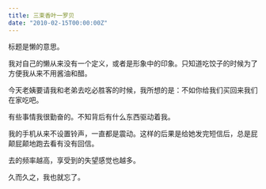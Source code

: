 ```yaml
---
title: 三束香叶一罗贝
date: "2010-02-15T00:00:00Z"
---
```


标题是懒的意思。

我对自己的懒从来没有一个定义，或者是形象中的印象。只知道吃饺子的时候为了方便我从来不用酱油和醋。

今天老姨要请我和老弟去吃必胜客的时候，我所想的是：不如你给我们买回来我们在家吃吧。

有些事情我很勤奋的。不知背后有什么东西驱动着我。

我的手机从来不设置铃声，一直都是震动。这样的后果是给她发完短信后，总是屁颠屁颠地跑去看有没有回信。

去的频率越高，享受到的失望感觉也越多。

久而久之，我也就忘了。
